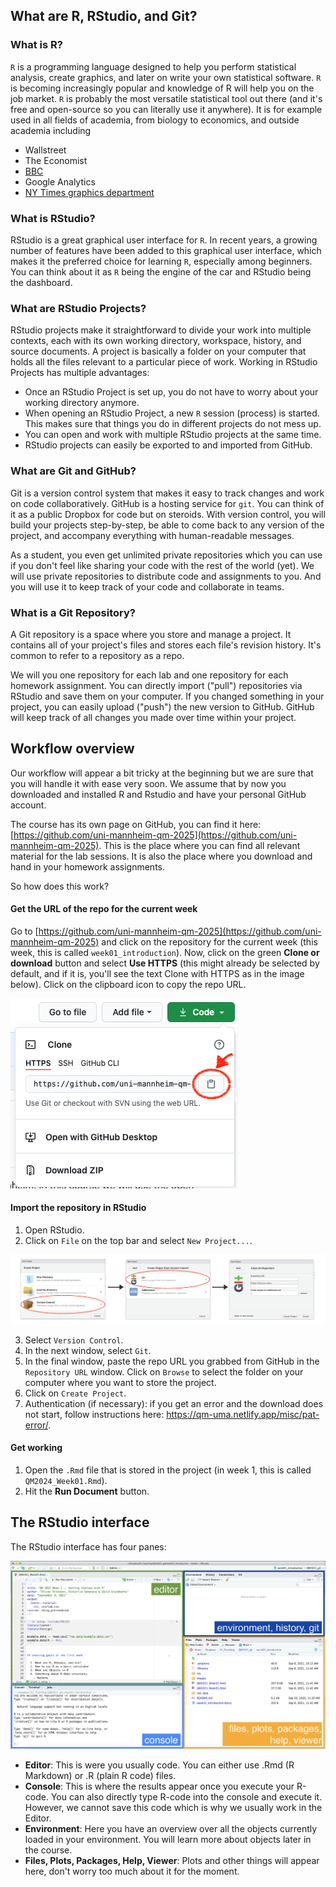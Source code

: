 ## What are R, RStudio, and Git?

### What is **R**?

`R` is a programming language designed to help you perform statistical analysis, create graphics, and later on write your own statistical software. `R` is becoming increasingly popular and knowledge of R will help you on the job market. `R` is probably the most versatile statistical tool out there (and it's free and open-source so you can literally use it anywhere). It is for example used in all fields of academia, from biology to economics, and outside academia including

 - Wallstreet
 - The Economist
 - [BBC](https://blog.revolutionanalytics.com/2018/06/ft-bbc-uses-r.html)
 - Google Analytics
 - [NY Times graphics department](http://www.nytimes.com/interactive/2012/08/10/sports/olympics/passing-patterns-of-the-uss-top-playmakers.html)
 
 
### What is **RStudio**?

RStudio is a great graphical user interface for `R`. In recent years, a growing number of features have been added to this graphical user interface, which makes it the preferred choice for learning `R`, especially among beginners. You can think about it as `R` being the engine of the car and RStudio being the dashboard. 

### What are **RStudio Projects**?

RStudio projects make it straightforward to divide your work into multiple contexts, each with its own working directory, workspace, history, and source documents. A project is basically a folder on your computer that holds all the files relevant to a particular piece of work. Working in RStudio Projects has multiple advantages:

  - Once an RStudio Project is set up, you do not have to worry about your working directory anymore.
  - When opening an RStudio Project, a new `R` session (process) is started. This makes sure that things you do in different projects do not mess up.
  - You can open and work with multiple RStudio projects at the same time.
  - RStudio projects can easily be exported to and imported from GitHub.


### What are **Git** and **GitHub**?

Git is a version control system that makes it easy to track changes and work on code collaboratively. GitHub is a hosting service for `git`. You can think of it as a public Dropbox for code but on steroids. With version control, you will build your projects step-by-step, be able to come back to any version of the project, and accompany everything with human-readable messages. 

As a student, you even get unlimited private repositories which you can use if you don't feel like sharing your code with the rest of the world (yet). We will use private repositories to distribute code and assignments to you. And you will use it to keep track of your code and collaborate in teams. 


### What is a **Git Repository**? 

A Git repository is a space where you store and manage a project. It contains all of your project's files and stores each file's revision history. It's common to refer to a repository as a repo. 

We will you one repository for each lab and one repository for each homework assignment. You can directly import ("pull") repositories via RStudio and save them on your computer. If you changed something in your project, you can easily upload ("push") the new version to GitHub. GitHub will keep track of all changes you made over time within your project.


## Workflow overview

Our workflow will appear a bit tricky at the beginning but we are sure that you will handle it with ease very soon. We assume that by now you downloaded and installed R and Rstudio and have your personal GitHub account.

The course has its own page on GitHub, you can find it here: [https://github.com/uni-mannheim-qm-2025](https://github.com/uni-mannheim-qm-2025). This is the place where you can find all relevant material for the lab sessions. It is also the place where you download and hand in your homework assignments. 

So how does this work?

#### Get the URL of the repo for the current week

Go to [https://github.com/uni-mannheim-qm-2025](https://github.com/uni-mannheim-qm-2025) and click on the repository for the current week (this week, this is called `week01_introduction`). Now, click on the green **Clone or download** button and select **Use HTTPS** (this might already be selected by default, and if it is, you'll see the text Clone with HTTPS as in the image below). Click on the clipboard icon to copy the repo URL.


![](images/github_clone.png)

#### Import the repository in RStudio

  1. Open RStudio.
  2. Click on `File` on the top bar and select `New Project...`.

![](images/new_project.png)

  3. Select `Version Control`. 
  4. In the next window, select `Git`.
  5. In the final window, paste the repo URL you grabbed from GitHub in the `Repository URL` window. Click on `Browse` to select the folder on your computer where you want to store the project.
  6. Click on `Create Project`.
  7. Authentication (if necessary): if you get an error and the download does not start, follow instructions here: https://qm-uma.netlify.app/misc/pat-error/. 
  
#### Get working
  1. Open the `.Rmd` file that is stored in the project (in week 1, this is called `QM2024_Week01.Rmd`).
  2. Hit the **Run Document** button.

## The RStudio interface

The RStudio interface has four panes:

![](images/rstudio_interface.png)

  - **Editor**: This is were you usually code. You can either use .Rmd (R Markdown) or .R (plain R code) files.
  - **Console**: This is where the results appear once you execute your R-code. You can also directly type R-code into the console and execute it. However, we cannot save this code which is why we usually work in the Editor.
  - **Environment**: Here you have an overview over all the objects currently loaded in your environment. You will learn more about objects later in the course.
  - **Files, Plots, Packages, Help, Viewer**: Plots and other things will appear here, don't worry too much about it for the moment.
